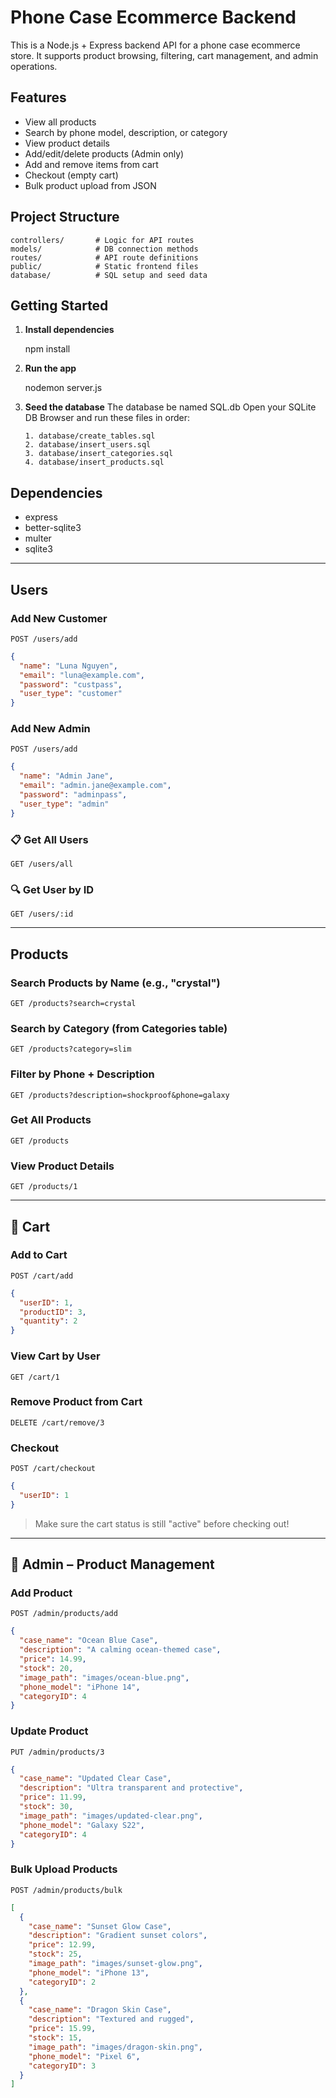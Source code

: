 # Phone Case Ecommerce Backend

This is a Node.js + Express backend API for a phone case ecommerce store. It supports product browsing, filtering, cart management, and admin operations.

##  Features

- View all products
- Search by phone model, description, or category
- View product details
- Add/edit/delete products (Admin only)
- Add and remove items from cart
- Checkout (empty cart)
- Bulk product upload from JSON

##  Project Structure

```
controllers/       # Logic for API routes
models/            # DB connection methods
routes/            # API route definitions
public/            # Static frontend files
database/          # SQL setup and seed data
```

##  Getting Started

1. **Install dependencies**  
   
   npm install
   
2. **Run the app**  
   
   nodemon server.js

3. **Seed the database** 
   The database be named SQL.db
   Open your SQLite DB Browser and run these files in order:
   ```
   1. database/create_tables.sql
   2. database/insert_users.sql
   3. database/insert_categories.sql
   4. database/insert_products.sql
   ```

##  Dependencies

- express
- better-sqlite3
- multer
- sqlite3 

---

##  Users

###  Add New Customer
`POST /users/add`

```json
{
  "name": "Luna Nguyen",
  "email": "luna@example.com",
  "password": "custpass",
  "user_type": "customer"
}
```

###  Add New Admin
`POST /users/add`

```json
{
  "name": "Admin Jane",
  "email": "admin.jane@example.com",
  "password": "adminpass",
  "user_type": "admin"
}
```
### 📋 Get All Users
`GET /users/all`

### 🔍 Get User by ID
`GET /users/:id`


---

##  Products

###  Search Products by Name (e.g., "crystal")
`GET /products?search=crystal`

###  Search by Category (from Categories table)
`GET /products?category=slim`

###  Filter by Phone + Description
`GET /products?description=shockproof&phone=galaxy`

###  Get All Products
`GET /products`

###  View Product Details
`GET /products/1`

---

## 🛒 Cart

###  Add to Cart
`POST /cart/add`

```json
{
  "userID": 1,
  "productID": 3,
  "quantity": 2
}
```
###  View Cart by User
`GET /cart/1`

###  Remove Product from Cart
`DELETE /cart/remove/3`

###  Checkout
`POST /cart/checkout`

```json
{
  "userID": 1
}
```

>  Make sure the cart status is still "active" before checking out!

---

## 🧑 Admin – Product Management

###  Add Product
`POST /admin/products/add`

```json
{
  "case_name": "Ocean Blue Case",
  "description": "A calming ocean-themed case",
  "price": 14.99,
  "stock": 20,
  "image_path": "images/ocean-blue.png",
  "phone_model": "iPhone 14",
  "categoryID": 4
}
```

###  Update Product
`PUT /admin/products/3`

```json
{
  "case_name": "Updated Clear Case",
  "description": "Ultra transparent and protective",
  "price": 11.99,
  "stock": 30,
  "image_path": "images/updated-clear.png",
  "phone_model": "Galaxy S22",
  "categoryID": 4
}
```

###  Bulk Upload Products
`POST /admin/products/bulk`

```json
[
  {
    "case_name": "Sunset Glow Case",
    "description": "Gradient sunset colors",
    "price": 12.99,
    "stock": 25,
    "image_path": "images/sunset-glow.png",
    "phone_model": "iPhone 13",
    "categoryID": 2
  },
  {
    "case_name": "Dragon Skin Case",
    "description": "Textured and rugged",
    "price": 15.99,
    "stock": 15,
    "image_path": "images/dragon-skin.png",
    "phone_model": "Pixel 6",
    "categoryID": 3
  }
]
```
